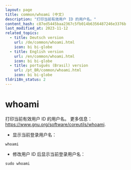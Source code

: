 ```yaml
---
layout: page
title: common/whoami (中文)
description: "打印当前有效用户 ID 的用户名。"
content_hash: c87ed5445baa2367c5fb014b6356487246e3376b
last_modified_at: 2023-11-12
related_topics:
  - title: Deutsch version
    url: /de/common/whoami.html
    icon: bi bi-globe
  - title: English version
    url: /en/common/whoami.html
    icon: bi bi-globe
  - title: português (Brasil) version
    url: /pt_BR/common/whoami.html
    icon: bi bi-globe
tldri18n_status: 2
---
```

# whoami

打印当前有效用户 ID 的用户名。
更多信息：<https://www.gnu.org/software/coreutils/whoami>.

- 显示当前登录用户名：

`whoami`

- 修改用户 ID 后显示当前登录用户名：

`sudo whoami`
